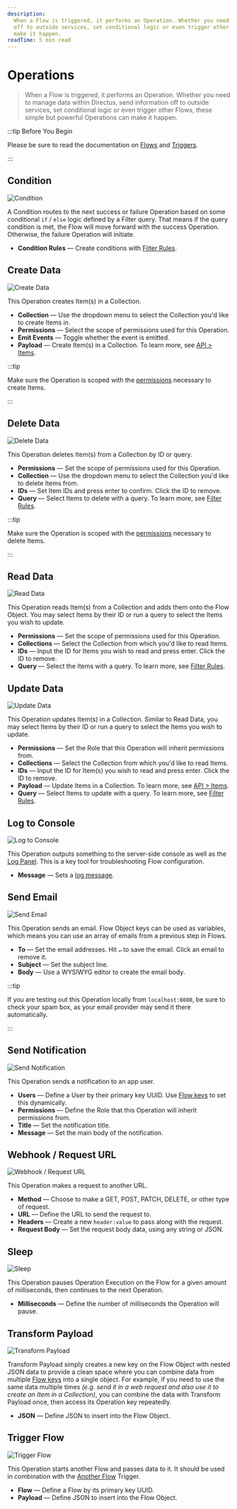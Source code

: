```yaml
---
description:
  When a Flow is triggered, it performs an Operation. Whether you need to manage data within Directus, send information
  off to outside services, set conditional logic or even trigger other Flows, these simple but powerful Operations can
  make it happen.
readTime: 5 min read
---
```


# Operations

> When a Flow is triggered, it performs an Operation. Whether you need to manage data within Directus, send information
> off to outside services, set conditional logic or even trigger other Flows, these simple but powerful Operations can
> make it happen.

:::tip Before You Begin

Please be sure to read the documentation on [Flows](/configuration/flows) and [Triggers](/configuration/flows/triggers).

:::

## Condition

![Condition](https://cdn.directus.io/docs/v9/configuration/flows/operations/operations-20220603A/condition-20220603A.webp)

A Condition routes to the next success or failure Operation based on some conditional `if` / `else` logic defined by a
Filter query. That means if the query condition is met, the Flow will move forward with the success Operation.
Otherwise, the failure Operation will initiate.

- **Condition Rules** — Create conditions with [Filter Rules](/reference/filter-rules).

## Create Data

![Create Data](https://cdn.directus.io/docs/v9/configuration/flows/operations/operations-20220603A/create-data-20220603A.webp)

This Operation creates Item(s) in a Collection.

- **Collection** — Use the dropdown menu to select the Collection you'd like to create Items in.
- **Permissions** — Select the scope of permissions used for this Operation.
- **Emit Events** — Toggle whether the event is emitted.
- **Payload** — Create Item(s) in a Collection. To learn more, see [API > Items](/reference/items).

:::tip

Make sure the Operation is scoped with the [permissions](/configuration/users-roles-permissions) necessary to create
Items.

:::

## Delete Data

![Delete Data](https://cdn.directus.io/docs/v9/configuration/flows/operations/operations-20220603A/delete-data-20220603A.webp)

This Operation deletes Item(s) from a Collection by ID or query.

- **Permissions** — Set the scope of permissions used for this Operation.
- **Collection** — Use the dropdown menu to select the Collection you'd like to delete Items from.
- **IDs** — Set Item IDs and press enter to confirm. Click the ID to remove.
- **Query** — Select Items to delete with a query. To learn more, see [Filter Rules](/reference/filter-rules).

:::tip

Make sure the Operation is scoped with the [permissions](/configuration/users-roles-permissions) necessary to delete
Items.

:::

## Read Data

![Read Data](https://cdn.directus.io/docs/v9/configuration/flows/operations/operations-20220603A/read-data-20220603A.webp)

This Operation reads Item(s) from a Collection and adds them onto the Flow Object. You may select Items by their ID or
run a query to select the Items you wish to update.

- **Permissions** — Set the scope of permissions used for this Operation.
- **Collections** — Select the Collection from which you'd like to read Items.
- **IDs** — Input the ID for Items you wish to read and press enter. Click the ID to remove.
- **Query** — Select the Items with a query. To learn more, see [Filter Rules](/reference/filter-rules).

## Update Data

![Update Data](https://cdn.directus.io/docs/v9/configuration/flows/operations/operations-20220603A/update-data-20220603A.webp)

This Operation updates Item(s) in a Collection. Similar to Read Data, you may select Items by their ID or run a query to
select the Items you wish to update.

- **Permissions** — Set the Role that this Operation will inherit permissions from.
- **Collections** — Select the Collection from which you'd like to read Items.
- **IDs** — Input the ID for Item(s) you wish to read and press enter. Click the ID to remove.
- **Payload** — Update Items in a Collection. To learn more, see [API > Items](/reference/items).
- **Query** — Select Items to update with a query. To learn more, see [Filter Rules](/reference/filter-rules).

## Log to Console

![Log to Console](https://cdn.directus.io/docs/v9/configuration/flows/operations/operations-20220603A/log-to-console-20220603A.webp)

This Operation outputs something to the server-side console as well as the [Log Panel](/configuration/flows#logs). This
is a key tool for troubleshooting Flow configuration.

- **Message** — Sets a [log message](/configuration/flows#logs).

## Send Email

![Send Email](https://cdn.directus.io/docs/v9/configuration/flows/operations/operations-20220603A/send-email-20220603A.webp)

This Operation sends an email. Flow Object keys can be used as variables, which means you can use an array of emails
from a previous step in Flows.

- **To** — Set the email addresses. Hit `↵` to save the email. Click an email to remove it.
- **Subject** — Set the subject line.
- **Body** — Use a WYSIWYG editor to create the email body.

:::tip

If you are testing out this Operation locally from `localhost:8080`, be sure to check your spam box, as your email
provider may send it there automatically.

:::

## Send Notification

![Send Notification](https://cdn.directus.io/docs/v9/configuration/flows/operations/operations-20220603A/send-notification-20220603A.webp)

This Operation sends a notification to an app user.

- **Users** — Define a User by their primary key UUID. Use [Flow keys](/configuration/flows#the-flow-object) to set this
  dynamically.
- **Permissions** — Define the Role that this Operation will inherit permissions from.
- **Title** — Set the notification title.
- **Message** — Set the main body of the notification.

## Webhook / Request URL

![Webhook / Request URL](https://cdn.directus.io/docs/v9/configuration/flows/operations/operations-20220603A/webhook-20220603A.webp)

This Operation makes a request to another URL.

- **Method** — Choose to make a GET, POST, PATCH, DELETE, or other type of request.
- **URL** — Define the URL to send the request to.
- **Headers** — Create a new `header:value` to pass along with the request.
- **Request Body** — Set the request body data, using any string or JSON.

## Sleep

![Sleep](https://cdn.directus.io/docs/v9/configuration/flows/operations/operations-20220603A/sleep-20220603A.webp)

This Operation pauses Operation Execution on the Flow for a given amount of milliseconds, then continues to the next
Operation.

- **Milliseconds** — Define the number of milliseconds the Operation will pause.

## Transform Payload

![Transform Payload](https://cdn.directus.io/docs/v9/configuration/flows/operations/operations-20220603A/transform-payload-20220603A.webp)

Transform Payload simply creates a new key on the Flow Object with nested JSON data to provide a clean space where you
can combine data from multiple [Flow keys](/configuration/flows#the-flow-object) into a single object. For example, if
you need to use the same data multiple times _(e.g. send it in a web request and also use it to create an Item in a
Collection)_, you can combine the data with Transform Payload once, then access its Operation key repeatedly.

- **JSON** — Define JSON to insert into the Flow Object.

## Trigger Flow

![Trigger Flow](https://cdn.directus.io/docs/v9/configuration/flows/operations/operations-20220603A/trigger-flow-20220603A.webp)

This Operation starts another Flow and passes data to it. It should be used in combination with the
[Another Flow](/configuration/flows/triggers#another-flow) Trigger.

- **Flow** — Define a Flow by its primary key UUID.
- **Payload** — Define JSON to insert into the Flow Object.
